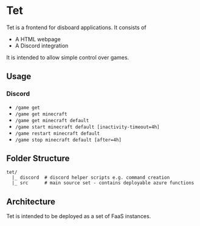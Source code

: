 # Tet

Tet is a frontend for disboard applications. It consists of

* A HTML webpage
* A Discord integration

It is intended to allow simple control over games.

## Usage

### Discord

* `/game get`
* `/game get minecraft`
* `/game get minecraft default`
* `/game start minecraft default [inactivity-timeout=4h]`
* `/game restart minecraft default`
* `/game stop minecraft default [after=4h]`

## Folder Structure

```
tet/
  |_ discord  # discord helper scripts e.g. command creation
  |_ src      # main source set - contains deployable azure functions
```

## Architecture

Tet is intended to be deployed as a set of FaaS instances.
